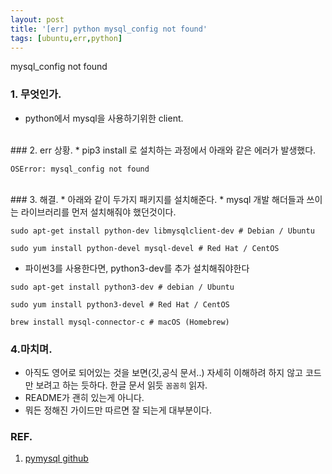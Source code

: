 ```yaml
---
layout: post
title: '[err] python mysql_config not found'
tags: [ubuntu,err,python]
---
```

mysql_config not found

### 1. 무엇인가.
* python에서 mysql을 사용하기위한 client.


<br>
### 2. err 상황.
* pip3 install 로 설치하는 과정에서 아래와 같은 에러가 발생했다.

```
OSError: mysql_config not found
```
<br>
### 3. 해결.
* 아래와 같이 두가지 패키지를 설치해준다. 
* mysql 개발 해더들과 쓰이는 라이브러리를 먼저 설치해줘야 했던것이다.

```
sudo apt-get install python-dev libmysqlclient-dev # Debian / Ubuntu

sudo yum install python-devel mysql-devel # Red Hat / CentOS

```

* 파이썬3를 사용한다면, python3-dev를 추가 설치해줘야한다

```
sudo apt-get install python3-dev # debian / Ubuntu

sudo yum install python3-devel # Red Hat / CentOS

brew install mysql-connector-c # macOS (Homebrew)
```


### 4.마치며.
* 아직도 영어로 되어있는 것을 보면(깃,공식 문서..) 자세히 이해하려 하지 않고 코드만 보려고 하는 듯하다. 한글 문서 읽듯 `꼼꼼히` 읽자.
* README가 괜히 있는게 아니다. 
* 뭐든 정해진 가이드만 따르면 잘 되는게 대부분이다.



### REF.
1. [pymysql github](https://github.com/PyMySQL/mysqlclient-python)


